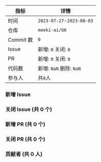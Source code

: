 | 指标 | 详情 |
| --- | --- |
|时间| `2023-07-27`-`2023-08-03` |
|仓库|`meeki-ai/G6`|
|Commit 数|`0`|
|Issue|新增: `0` 关闭: `0`|
|PR|新增: `0` 关闭: `0`|
|代码数|新增: `NaN` 删除: `NaN`|
|参与人|共`0`人|
### 新增 Issue



### 关闭 Issue (共 0 个)



### 新增 PR (共 0 个)



### 关闭 PR (共 0 个)



### 贡献者 (共 0 人)



